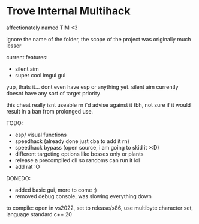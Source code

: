 # Trove Internal Multihack
affectionately named TIM <3

ignore the name of the folder, the scope of the project was originally much lesser

current features:

- silent aim
- super cool imgui gui

yup, thats it...
dont even have esp or anything yet. 
silent aim currently doesnt have any sort of target priority

this cheat really isnt useable rn i'd advise against it tbh, not sure if it would result in a ban from prolonged use.

TODO:
- esp/ visual functions
- speedhack (already done just cba to add it rn)
- speedhack bypass (open source, i am going to skid it >:D)
- different targeting options like bosses only or plants
- release a precompiled dll so randoms can run it lol
- add rat :O

DONEDO:
- added basic gui, more to come ;)
- removed debug console, was slowing everything down


to compile: open in vs2022, set to release/x86, use multibyte character set, language standard c++ 20
